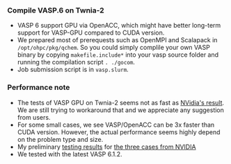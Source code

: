 ### Compile VASP.6 on Twnia-2

* VASP 6 support GPU via OpenACC, which might have better long-term support for VASP-GPU compared to CUDA version.
* We prepared most of prerequests such as OpenMPI and Scalapack in ```/opt/ohpc/pkg/qchem```. So you could simply complile your own VASP binary by copying ```makefile.include*``` into your vasp source folder and running the compilation script ```. ./gocom```.
* Job submission script is in ```vasp.slurm```.


### Performance note
* The tests of VASP GPU on Twnia-2 seems not as fast as [NVidia's result](https://news.developer.nvidia.com/nvidia-gpu-accelerated-vasp-6-uses-openacc-to-deliver-15x-more-performance/). We are still trying to workaround that and we appreciate any suggestion from users.
* For some small cases, we see VASP/OpenACC can be 3x faster than CUDA version. However, the actual performance seems highly depend on the problem type and size.
* My preliminary [testing results](https://docs.google.com/spreadsheets/d/1NJ5DjBFuAiLij8Sc5XTnC0TvKyMY-4YPJ8q7jN8ARbk/edit#gid=525954215) for [the three cases from NVIDIA](https://github.com/smaintz-nv/gpu-vasp-files)
* We tested with the latest VASP 6.1.2.
